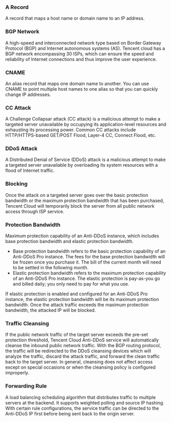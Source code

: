 ### A Record
A record that maps a host name or domain name to an IP address.

### BGP Network
A high-speed and interconnected network type based on Border Gateway Protocol (BGP) and Internet autonomous systems (AS). Tencent cloud has a BGP network encompassing 30 ISPs, which can ensure the speed and reliability of Internet connections and thus improve the user experience.

### CNAME
An alias record that maps one domain name to another. You can use CNAME to point multiple host names to one alias so that you can quickly change IP addresses.

### CC Attack
A Challenge Collapsar attack (CC attack) is a malicious attempt to make a targeted server unavailable by occupying its application-level resources and exhausting its processing power. Common CC attacks include HTTP/HTTPS-based GET/POST Flood, Layer-4 CC, Connect Flood, etc.

### DDoS Attack
A Distributed Denial of Service (DDoS) attack is a malicious attempt to make a targeted server unavailable by overloading its system resources with a flood of Internet traffic.

### Blocking
Once the attack on a targeted server goes over the basic protection bandwidth or the maximum protection bandwidth that has been purchased, Tencent Cloud will temporarily block the server from all public network access through ISP service.

### Protection Bandwidth
Maximum protection capability of an Anti-DDoS instance, which includes base protection bandwidth and elastic protection bandwidth.
- Base protection bandwidth refers to the basic protection capability of an Anti-DDoS Pro instance. The fees for the base protection bandwidth will be frozen once you purchase it. The bill of the current month will need to be settled in the following month.
- Elastic protection bandwidth refers to the maximum protection capability of an Anti-DDoS Pro instance. The elastic protection is pay-as-you go and billed daily; you only need to pay for what you use.

If elastic protection is enabled and configured for an Anti-DDoS Pro instance, the elastic protection bandwidth will be its maximum protection bandwidth. Once the attack traffic exceeds the maximum protection bandwidth, the attacked IP will be blocked.

### Traffic Cleansing
If the public network traffic of the target server exceeds the pre-set protection threshold, Tencent Cloud Anti-DDoS service will automatically cleanse the inbound public network traffic. With the BGP routing protocol, the traffic will be redirected to the DDoS cleansing devices which will analyze the traffic, discard the attack traffic, and forward the clean traffic back to the target server. In general, cleansing does not affect access except on special occasions or when the cleansing policy is configured improperly.

### Forwarding Rule
A load balancing scheduling algorithm that distributes traffic to multiple servers at the backend. It supports weighted polling and source IP hashing. With certain rule configurations, the service traffic can be directed to the Anti-DDoS IP first before being sent back to the origin server.
